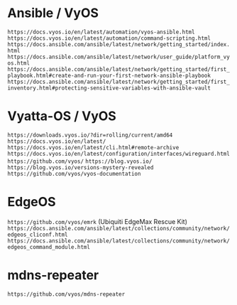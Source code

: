 # Ansible / VyOS
`https://docs.vyos.io/en/latest/automation/vyos-ansible.html`
`https://docs.vyos.io/en/latest/automation/command-scripting.html`
`https://docs.ansible.com/ansible/latest/network/getting_started/index.html`
`https://docs.ansible.com/ansible/latest/network/user_guide/platform_vyos.html`
`https://docs.ansible.com/ansible/latest/network/getting_started/first_playbook.html#create-and-run-your-first-network-ansible-playbook`
`https://docs.ansible.com/ansible/latest/network/getting_started/first_inventory.html#protecting-sensitive-variables-with-ansible-vault`

# Vyatta-OS / VyOS

`https://downloads.vyos.io/?dir=rolling/current/amd64`
`https://docs.vyos.io/en/latest/`
`https://docs.vyos.io/en/latest/cli.html#remote-archive`
`https://docs.vyos.io/en/latest/configuration/interfaces/wireguard.html`
`https://github.com/vyos/`
`https://blog.vyos.io/`
`https://blog.vyos.io/versions-mystery-revealed`
`https://github.com/vyos/vyos-documentation`

# EdgeOS
`https://github.com/vyos/emrk` (Ubiquiti EdgeMax Rescue Kit)
`https://docs.ansible.com/ansible/latest/collections/community/network/edgeos_cliconf.html`
`https://docs.ansible.com/ansible/latest/collections/community/network/edgeos_command_module.html`

# mdns-repeater
`https://github.com/vyos/mdns-repeater`
